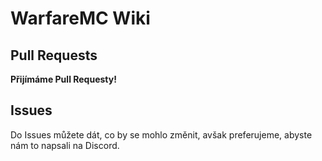 # WarfareMC Wiki
## Pull Requests
**Přijímáme Pull Requesty!**

## Issues
Do Issues můžete dát, co by se mohlo změnit, avšak preferujeme, abyste nám to napsali na Discord.

